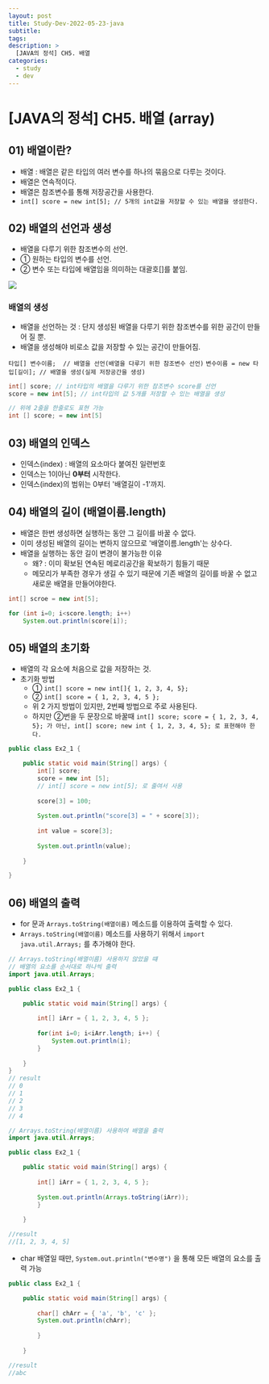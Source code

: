 ```yaml
---
layout: post
title: Study-Dev-2022-05-23-java
subtitle:
tags:
description: >
  [JAVA의 정석] CH5. 배열
categories:
  - study
  - dev
---
```


# [JAVA의 정석] CH5. 배열 (array)

## 01) 배열이란?

- 배열 : 배열은 같은 타입의 여러 변수를 하나의 묶음으로 다루는 것이다.
- 배열은 연속적이다.
- 배열은 참조변수를 통해 저장공간을 사용한다.
- ` int[] score = new int[5]; // 5개의 int값을 저장할 수 있는 배열을 생성한다. `

## 02) 배열의 선언과 생성

- 배열을 다루기 위한 참조변수의 선언.
- ① 원하는 타입의 변수를 선언.
- ② 변수 또는 타입에 배열임을 의미하는 대괄호[]를 붙임.

![](../../../assets/img/study/dev/Study-Dev-2022-05-23-java/1.png)

### 배열의 생성

- 배열을 선언하는 것 : 단지 생성된 배열을 다루기 위한 참조변수를 위한 공간이 만들어 질 뿐.
- 배열을 생성해야 비로소 값을 저장할 수 있는 공간이 만들어짐.

`타입[] 변수이름;  // 배열을 선언(배열을 다루기 위한 참조변수 선언)`
`변수이름 = new 타입[길이]; // 배열을 생성(실제 저장공간을 생성)`

```java
int[] score; // int타입의 배열을 다루기 위한 참조변수 score를 선언
score = new int[5]; // int타입의 값 5개를 저장할 수 있는 배열을 생성

// 위에 2줄을 한줄로도 표현 가능
int [] score; = new int[5]
```

## 03) 배열의 인덱스

- 인덱스(index) : 배열의 요소마다 붙여진 일련번호
- 인덱스는 1이아닌 __0부터__ 시작한다.
- 인덱스(index)의 범위는 0부터 '배열길이 -1'까지.

## 04) 배열의 길이 (배열이름.length)

- 배열은 한번 생성하면 실행하는 동안 그 길이를 바꿀 수 없다.
- 이미 생성된 배열의 길이는 변하지 않으므로 '배열이름.length'는 상수다.
- 배열을 실행하는 동안 길이 변경이 불가능한 이유
  - 왜? : 이미 확보된 연속된 메로리공간을 확보하기 힘들기 때문
  - 메모리가 부족한 경우가 생길 수 있기 때문에 기존 배열의 길이를 바꿀 수 없고 새로운 배열을 만들어야한다.

```java
int[] scroe = new int[5];

for (int i=0; i<score.length; i++)
	System.out.println(score[i]);
```

## 05) 배열의 초기화

- 배열의 각 요소에 처음으로 값을 저장하는 것.
- 초기화 방법
  - ① ` int[] score = new int[]{ 1, 2, 3, 4, 5}; `
  - ② ` int[] score = { 1, 2, 3, 4, 5 }; `
  - 위 2 가지 방법이 있지만, 2번째 방법으로 주로 사용된다.
  - 하지만 ②번을 두 문장으로 바꿀때 ` int[] score; score = { 1, 2, 3, 4, 5}; 가 아닌, int[] score; new int { 1, 2, 3, 4, 5}; 로 표현해야 한다. `

```java
public class Ex2_1 {

	public static void main(String[] args) {
		int[] score;
		score = new int [5];
		// int[] score = new int[5]; 로 줄여서 사용
		
		score[3] = 100;
		
		System.out.println("score[3] = " + score[3]);
		
		int value = score[3];
		
		System.out.println(value);
			
	}

}
```

## 06) 배열의 출력

- for 문과 `Arrays.toString(배열이름)` 메소드를 이용하여 출력할 수 있다.
- `Arrays.toString(배열이름)` 메소드를 사용하기 위해서 `import java.util.Arrays;` 를 추가해야 한다. 

```java
// Arrays.toString(배열이름) 사용하지 않았을 떄
// 배열의 요소를 순서대로 하나씩 출력
import java.util.Arrays;

public class Ex2_1 {

	public static void main(String[] args) {
		
		int[] iArr = { 1, 2, 3, 4, 5 };
		
		for(int i=0; i<iArr.length; i++) {
			System.out.println(i);
		}
		
	}
}
// result
// 0
// 1
// 2
// 3
// 4
```

```java
// Arrays.toString(배열이름) 사용하여 배열을 출력
import java.util.Arrays;

public class Ex2_1 {

	public static void main(String[] args) {
		
		int[] iArr = { 1, 2, 3, 4, 5 };
		
		System.out.println(Arrays.toString(iArr));
		}
		
	}

//result
//[1, 2, 3, 4, 5]
```

- char 배열일 때만,  `System.out.println("변수명")` 을 통해 모든 배열의 요소를 출력 가능

```java
public class Ex2_1 {

	public static void main(String[] args) {
		
		char[] chArr = { 'a', 'b', 'c' };
		System.out.println(chArr);
		
		}
		
	}

//result
//abc
```